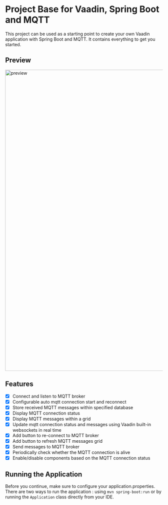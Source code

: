 # Project Base for Vaadin, Spring Boot and MQTT
This project can be used as a starting point to create your own Vaadin application with Spring Boot and MQTT. It contains everything to get you started.

## Preview
<img width="960" alt="preview" src="https://github.com/user-attachments/assets/34f84d7a-d9fa-4e77-bafd-38b257658341">

## Features
- [X] Connect and listen to MQTT broker
- [X] Configurable auto mqtt connection start and reconnect
- [X] Store received MQTT messages within specified database
- [X] Display MQTT connection status
- [X] Display MQTT messages within a grid
- [X] Update mqtt connection status and messages using Vaadin built-in websockets in real time
- [X] Add button to re-connect to MQTT broker
- [X] Add button to refresh MQTT messages grid
- [X] Send messages to MQTT broker
- [X] Periodically check whether the MQTT connection is alive
- [X] Enable/disable components based on the MQTT connection status

## Running the Application
Before you continue, make sure to configure your application.properties.
There are two ways to run the application :  using `mvn spring-boot:run` or by running the `Application` class directly from your IDE.
